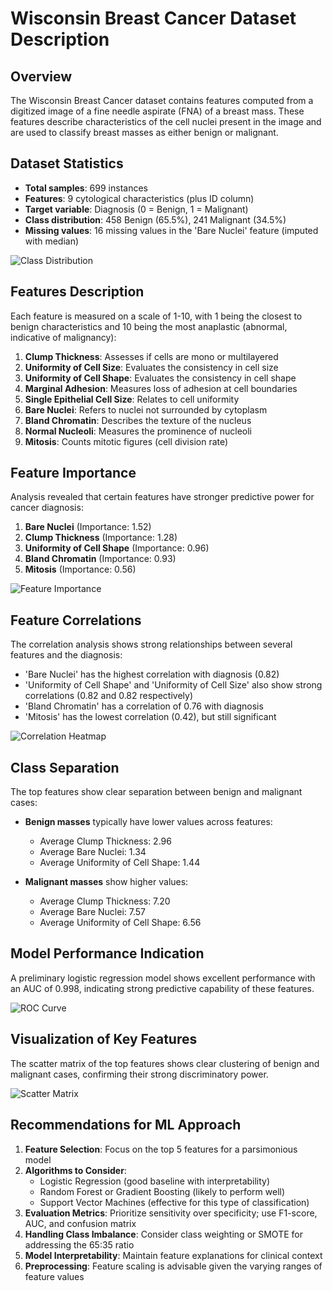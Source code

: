# Wisconsin Breast Cancer Dataset Description

## Overview
The Wisconsin Breast Cancer dataset contains features computed from a digitized image of a fine needle aspirate (FNA) of a breast mass. These features describe characteristics of the cell nuclei present in the image and are used to classify breast masses as either benign or malignant.

## Dataset Statistics
- **Total samples**: 699 instances
- **Features**: 9 cytological characteristics (plus ID column)
- **Target variable**: Diagnosis (0 = Benign, 1 = Malignant)
- **Class distribution**: 458 Benign (65.5%), 241 Malignant (34.5%)
- **Missing values**: 16 missing values in the 'Bare Nuclei' feature (imputed with median)

![Class Distribution](class_distribution.jpg)

## Features Description
Each feature is measured on a scale of 1-10, with 1 being the closest to benign characteristics and 10 being the most anaplastic (abnormal, indicative of malignancy):

1. **Clump Thickness**: Assesses if cells are mono or multilayered
2. **Uniformity of Cell Size**: Evaluates the consistency in cell size
3. **Uniformity of Cell Shape**: Evaluates the consistency in cell shape
4. **Marginal Adhesion**: Measures loss of adhesion at cell boundaries
5. **Single Epithelial Cell Size**: Relates to cell uniformity
6. **Bare Nuclei**: Refers to nuclei not surrounded by cytoplasm
7. **Bland Chromatin**: Describes the texture of the nucleus
8. **Normal Nucleoli**: Measures the prominence of nucleoli
9. **Mitosis**: Counts mitotic figures (cell division rate)

## Feature Importance
Analysis revealed that certain features have stronger predictive power for cancer diagnosis:

1. **Bare Nuclei** (Importance: 1.52)
2. **Clump Thickness** (Importance: 1.28)
3. **Uniformity of Cell Shape** (Importance: 0.96)
4. **Bland Chromatin** (Importance: 0.93)
5. **Mitosis** (Importance: 0.56)

![Feature Importance](feature_importance.jpg)

## Feature Correlations
The correlation analysis shows strong relationships between several features and the diagnosis:

- 'Bare Nuclei' has the highest correlation with diagnosis (0.82)
- 'Uniformity of Cell Shape' and 'Uniformity of Cell Size' also show strong correlations (0.82 and 0.82 respectively)
- 'Bland Chromatin' has a correlation of 0.76 with diagnosis
- 'Mitosis' has the lowest correlation (0.42), but still significant

![Correlation Heatmap](correlation_heatmap_plotly.jpg)

## Class Separation
The top features show clear separation between benign and malignant cases:

- **Benign masses** typically have lower values across features:
  - Average Clump Thickness: 2.96
  - Average Bare Nuclei: 1.34
  - Average Uniformity of Cell Shape: 1.44

- **Malignant masses** show higher values:
  - Average Clump Thickness: 7.20
  - Average Bare Nuclei: 7.57
  - Average Uniformity of Cell Shape: 6.56

## Model Performance Indication
A preliminary logistic regression model shows excellent performance with an AUC of 0.998, indicating strong predictive capability of these features.

![ROC Curve](roc_curve.jpg)

## Visualization of Key Features
The scatter matrix of the top features shows clear clustering of benign and malignant cases, confirming their strong discriminatory power.

![Scatter Matrix](scatter_matrix.jpg)

## Recommendations for ML Approach
1. **Feature Selection**: Focus on the top 5 features for a parsimonious model
2. **Algorithms to Consider**: 
   - Logistic Regression (good baseline with interpretability)
   - Random Forest or Gradient Boosting (likely to perform well)
   - Support Vector Machines (effective for this type of classification)
3. **Evaluation Metrics**: Prioritize sensitivity over specificity; use F1-score, AUC, and confusion matrix
4. **Handling Class Imbalance**: Consider class weighting or SMOTE for addressing the 65:35 ratio
5. **Model Interpretability**: Maintain feature explanations for clinical context
6. **Preprocessing**: Feature scaling is advisable given the varying ranges of feature values